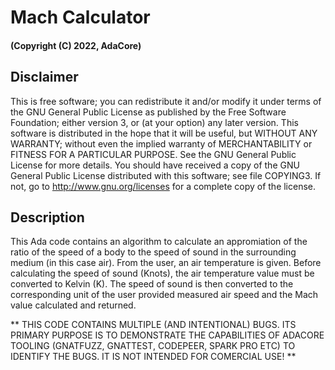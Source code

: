 
# Mach Calculator 
#### (Copyright (C) 2022, AdaCore)

## Disclaimer

This is free software;  you can redistribute it  and/or modify it  under terms of the  GNU General Public License as published  by the Free Software Foundation;  either version 3,  or (at your option) any later version.  This software is distributed in the hope  that it will be useful, but WITHOUT ANY WARRANTY;  without even the implied warranty of MERCHANTABILITY or FITNESS FOR A PARTICULAR PURPOSE. See the GNU General Public License for  more details.  You should have  received  a copy of the GNU General  Public  License  distributed  with  this  software;   see  file COPYING3.  If not, go to http://www.gnu.org/licenses for a complete copy of the license.

## Description

This Ada code contains an algorithm to calculate an appromiation of the ratio of the speed of a body to the speed of sound in the surrounding medium (in this case air). From the user, an air temperature is given. Before calculating the speed of sound (Knots), the air temperature value must be converted to Kelvin (K). The speed of sound is then converted to the corresponding unit of the user provided measured air speed and the Mach value calculated and returned.

** THIS CODE CONTAINS MULTIPLE (AND INTENTIONAL) BUGS. ITS PRIMARY PURPOSE IS TO DEMONSTRATE THE CAPABILITIES OF ADACORE TOOLING (GNATFUZZ, GNATTEST, CODEPEER, SPARK PRO ETC) TO IDENTIFY THE BUGS. IT IS NOT INTENDED FOR COMERCIAL USE! **
